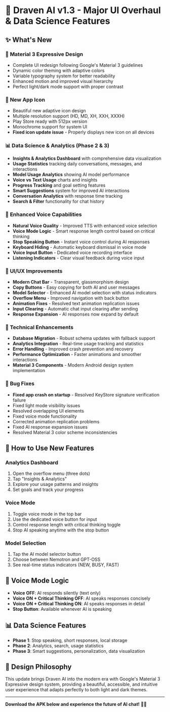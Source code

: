 # 🚀 Draven AI v1.3 - Major UI Overhaul & Data Science Features

## ✨ What's New

### 🎨 **Material 3 Expressive Design**
- Complete UI redesign following Google's Material 3 guidelines
- Dynamic color theming with adaptive colors
- Variable typography system for better readability
- Enhanced motion and improved visual hierarchy
- Perfect light/dark mode support with proper contrast

### 🎯 **New App Icon**
- Beautiful new adaptive icon design
- Multiple resolution support (HD, MD, XH, XXH, XXXH)
- Play Store ready with 512px version
- Monochrome support for system UI
- **Fixed icon update issue** - Properly displays new icon on all devices

### 📊 **Data Science & Analytics (Phase 2 & 3)**
- **Insights & Analytics Dashboard** with comprehensive data visualization
- **Usage Statistics** tracking daily conversations, messages, and interactions
- **Model Usage Analytics** showing AI model performance
- **Voice vs Text Usage** charts and insights
- **Progress Tracking** and goal setting features
- **Smart Suggestions** system for improved AI interactions
- **Conversation Analytics** with response time tracking
- **Search & Filter** functionality for chat history

### 🎤 **Enhanced Voice Capabilities**
- **Natural Voice Quality** - Improved TTS with enhanced voice selection
- **Voice Mode Logic** - Smart response length control based on critical thinking
- **Stop Speaking Button** - Instant voice control during AI responses
- **Keyboard Hiding** - Automatic keyboard dismissal in voice mode
- **Voice Input Button** - Dedicated voice recording interface
- **Listening Indicators** - Clear visual feedback during voice input

### 🎯 **UI/UX Improvements**
- **Modern Chat Bar** - Transparent, glassmorphism design
- **Copy Buttons** - Easy copying for both AI and user messages
- **Model Selector** - Enhanced AI model selection with status indicators
- **Overflow Menu** - Improved navigation with back button
- **Animation Fixes** - Resolved text animation replication issues
- **Input Clearing** - Automatic chat input clearing after sending
- **Response Expansion** - AI responses now expand by default

### 🔧 **Technical Enhancements**
- **Database Migration** - Robust schema updates with fallback support
- **Analytics Integration** - Real-time usage tracking and statistics
- **Error Handling** - Improved crash prevention and recovery
- **Performance Optimization** - Faster animations and smoother interactions
- **Material 3 Components** - Modern Android design system implementation

### 🐛 **Bug Fixes**
- **Fixed app crash on startup** - Resolved KeyStore signature verification failure
- Fixed light mode visibility issues
- Resolved overlapping UI elements
- Fixed voice mode functionality
- Corrected animation replication problems
- Fixed AI response expansion issues
- Resolved Material 3 color scheme inconsistencies

## 📱 **How to Use New Features**

### **Analytics Dashboard**
1. Open the overflow menu (three dots)
2. Tap "Insights & Analytics"
3. Explore your usage patterns and insights
4. Set goals and track your progress

### **Voice Mode**
1. Toggle voice mode in the top bar
2. Use the dedicated voice button for input
3. Control response length with critical thinking toggle
4. Stop AI speaking anytime with the stop button

### **Model Selection**
1. Tap the AI model selector button
2. Choose between Nemotron and GPT-OSS
3. See real-time status indicators (NEW, BUSY, FAST)

## 🎤 **Voice Mode Logic**
- **Voice OFF**: AI responds silently (text only)
- **Voice ON + Critical Thinking OFF**: AI speaks responses concisely
- **Voice ON + Critical Thinking ON**: AI speaks responses in detail
- **Stop Button**: Available whenever AI is speaking

## 📊 **Data Science Features**
- **Phase 1**: Stop speaking, short responses, local storage
- **Phase 2**: Analytics, search, usage statistics
- **Phase 3**: Smart suggestions, personalization, data visualization

## 🎨 **Design Philosophy**
This update brings Draven AI into the modern era with Google's Material 3 Expressive design system, providing a beautiful, accessible, and intuitive user experience that adapts perfectly to both light and dark themes.

---

**Download the APK below and experience the future of AI chat!** 🤖✨
